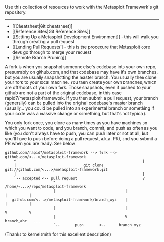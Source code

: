 Use this collection of resources to work with the Metasploit Framework's git repository.

-------------

* [[Cheatsheet|Git cheatsheet]]
* [[Reference Sites|Git Reference Sites]]
* [[Setting Up a Metasploit Development Environment]] - this will walk you through creating a pull request
* [[Landing Pull Requests]] - this is the procedure that Metasploit core devs go through to merge your request
* [[Remote Branch Pruning]]

A fork is when you snapshot someone else's codebase into your own repo, presumably on github.com, and that codebase may have it's own branches, but you are usually snapshotting the master branch.  You usually then clone your fork to your local machine.  You then create your own branches, which are offshoots of your own fork.  Those snapshots, even if pushed to your github are not a part of the original codebase, in this case rapid7/metasploit-framework.  If you then submit a pull request, your branch (generally) can be pulled into the original codebase's master branch (usually... you could be pulled into an experimental branch or something if your code was a massive change or something, but that's not typical).

You only fork once, you clone as many times as you have machines on which you want to code, and you branch, commit, and push as often as you like (you don't always have to push, you can push later or not at all, but you'll have to push before doing a pull request, a.k.a. PR), and you submit a PR when you are ready.  See below

```plaintext
github.com/rapid7/metasploit-framework --> fork --> github.com/<...>/metasploit-framework
    ^                                                          |
    |                               git clone git://github.com/<...>/metasploit-framework.git
    |                                                          |
    `-- accepted <-- pull request                              V
                      ^                        /home/<...>/repo/metasploit-framework
                      |                                |              |          |
   github.com/<...>/metasploit-framework/branch_xyz    |              |          |
                      |                                |              V          V
                      |                                V           branch_abc   ...
                      `--       push       <--      branch_xyz
```

(Thanks to kernelsmith for this excellent description)
